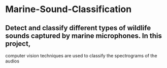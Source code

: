 # Marine-Sound-Classification

## Detect and classify different types of wildlife sounds captured by marine microphones. In this project,
computer vision techniques are used to classify the spectrograms of the audios


